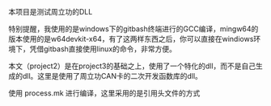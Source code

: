 本项目是测试周立功的DLL

特别提醒，我使用的是windows下的gitbash终端进行的GCC编译，mingw64的版本使用的是w64devkit-x64，有了这两样东西之后，你可以直接在windiows环境下，凭借gitbash直接使用linux的命令，非常方便。

本文（project2）是在project3的基础之上，使用了一个特化的dll，而不是自己生成的dll。这里是使用了周立功CAN卡的二次开发函数库的dll。

使用 process.mk 进行编译，这里采用的是引用头文件的方式
